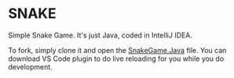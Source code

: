 # SNAKE
Simple Snake Game.
It's just Java, coded in IntelliJ IDEA.

To fork, simply clone it and open the [SnakeGame.Java](./SnakeGame.Java) file.  You can download VS Code plugin to do live reloading for you while you do development.
